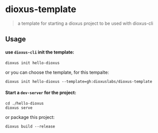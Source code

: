 # dioxus-template

> a template for starting a dioxus project to be used with dioxus-cli

## Usage

#### use `dioxus-cli` init the template:

```
dioxus init hello-dioxus
```

or you can choose the template, for this tempalte:

```
dioxus init hello-dioxus --template=gh:dioxuslabs/dioxus-template
```

#### Start a `dev-server` for the project:

```
cd ./hello-dioxus
dioxus serve
```

or package this project:

```
dioxus build --release
```